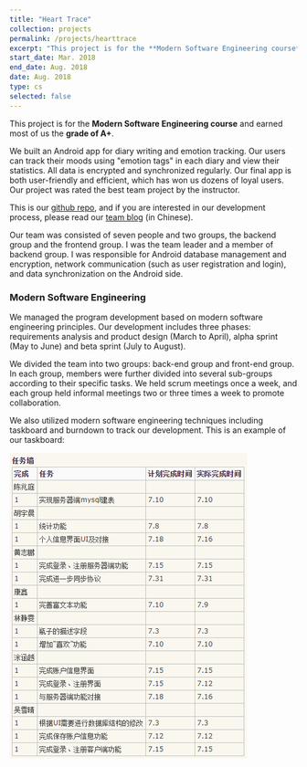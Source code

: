 ```yaml
---
title: "Heart Trace"
collection: projects
permalink: /projects/hearttrace
excerpt: "This project is for the **Modern Software Engineering course** and earned most of us the **grade of A+**. We built an Android app for diary writing and emotion tracking. Our users can track their moods using \"emotion tags\" in each diary and view their statistics. All data is encrypted and synchronized regularly. Our final app is both user-friendly and efficient, which has won us dozens of loyal users. Our project was rated the best team project by the instructor."
start_date: Mar. 2018
end_date: Aug. 2018
date: Aug. 2018
type: cs
selected: false
---
```


This project is for the **Modern Software Engineering course** and earned most of us the **grade of A+**.

We built an Android app for diary writing and emotion tracking. Our users can track their moods using "emotion tags" in each diary and view their statistics. All data is encrypted and synchronized regularly. Our final app is both user-friendly and efficient, which has won us dozens of loyal users. Our project was rated the best team project by the instructor.

This is our [github repo](https://github.com/shirley-wu/HeartTrace), and if you are interested in our development process, please read our [team blog](https://www.cnblogs.com/USTC-CC/) (in Chinese).

Our team was consisted of seven people and two groups, the backend group and the frontend group. I was the team leader and a member of backend group.
I was responsible for Android database management and encryption, network communication (such as user registration and login), and data synchronization on the Android side.

### Modern Software Engineering

We managed the program development based on modern software engineering principles. Our development includes three phases: requirements analysis and product design (March to April), alpha sprint (May to June) and beta sprint (July to August).

We divided the team into two groups: back-end group and front-end group. In each group, members were further divided into several sub-groups according to their specific tasks. We held scrum meetings once a week, and each group held informal meetings two or three times a week to promote collaboration.

We also utilized modern software engineering techniques including taskboard and burndown to track our development. This is an example of our taskboard:

![](/images/hearttrace_tasks.png)

